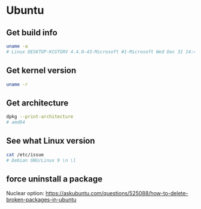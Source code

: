 # Ubuntu

## Get build info

```sh
uname -a
# Linux DESKTOP-KCGTGRV 4.4.0-43-Microsoft #1-Microsoft Wed Dec 31 14:42:53 PST 2014 x86_64 x86_64 x86_64 GNU/Linux
```

## Get kernel version

```sh
uname -r
```

## Get architecture

```sh
dpkg --print-architecture
# amd64
```

## See what Linux version

```sh
cat /etc/issue
# Debian GNU/Linux 9 \n \l
```

## force uninstall a package

Nuclear option:
https://askubuntu.com/questions/525088/how-to-delete-broken-packages-in-ubuntu
